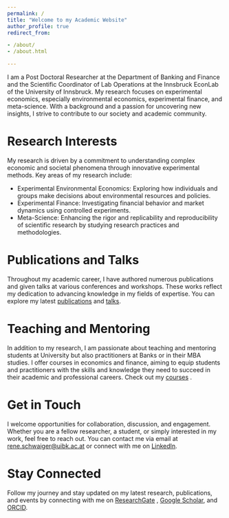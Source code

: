 ```yaml
---
permalink: /
title: "Welcome to my Academic Website"
author_profile: true
redirect_from:

- /about/
- /about.html

---
```


<a id="about-me"></a>
I am a Post Doctoral Researcher at the Department of Banking and Finance and the Scientific Coordinator of Lab
Operations at the Innsbruck
EconLab of the University of Innsbruck. My research focuses on experimental economics,
especially environmental
economics, experimental finance, and meta-science. With a background and a passion for uncovering new
insights, I strive to contribute to our society and academic community.

Research Interests
======
<a id="research-interests"></a>
My research is driven by a commitment to understanding complex economic and societal phenomena through innovative
experimental
methods. Key areas of my research include:

- Experimental Environmental Economics: Exploring how individuals and groups make decisions about environmental
  resources
  and policies.
- Experimental Finance: Investigating financial behavior and market dynamics using controlled experiments.
- Meta-Science: Enhancing the rigor and replicability and reproducibility of scientific research by studying research
  practices and
  methodologies.

Publications and Talks
======
<a id="publications-talks"></a>
Throughout my academic career, I have authored numerous publications and given talks at various conferences and
workshops. These works reflect my dedication to advancing knowledge in my fields of expertise. You can explore my latest
[publications](/publications/) and [talks](/talks/).

Teaching and Mentoring
======
<a id="teaching-mentoring"></a>
In addition to my research, I am passionate about teaching and mentoring students at University but also practitioners
at
Banks or in their MBA studies. I offer courses in economics and finance, aiming to equip
students and practitioners with the
skills and knowledge they need to succeed in their academic and professional careers. Check out my [courses](/teaching/)
.

Get in Touch
======
<a id="get-in-touch"></a>
I welcome opportunities for collaboration, discussion, and engagement. Whether you are a fellow researcher, a student,
or simply interested in my work, feel free to reach out. You can contact me via email
at [rene.schwaiger@uibk.ac.at](mailto:rene.schwaiger@uibk.ac.at) or
connect with me on [LinkedIn](https://www.linkedin.com/in/rene-schwaiger-57a4b3bb).

Stay Connected
======
<a id="stay-connected"></a>
Follow my journey and stay updated on my latest research, publications, and events by connecting with me on
[ResearchGate](https://www.researchgate.net/profile/Rene-Schwaiger)
, [Google Scholar](https://scholar.google.com/citations?user=FKR8WdMAAAAJ),
and [ORCID](https://orcid.org/0000-0003-2607-5986).
